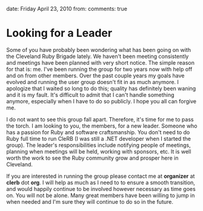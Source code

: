 date: Friday April 23, 2010
from: 
comments: true

# Looking for a Leader

Some of you have probably been wondering what has been going on with the Cleveland Ruby Brigade lately. We haven't been meeting consistently and meetings have been planned with very short notice. The simple reason for that is: me. I've been running the  group for two years now with help off and on from other members. Over the past couple years my goals have evolved and running the user group doesn't fit in as much anymore. I apologize that I waited so long to do this; quality has definitely been waning and it is my fault. It's difficult to admit that I can't handle something anymore, especially when I have to do so publicly. I hope you all can forgive me.

I do not want to see this group fall apart. Therefore, it's time for me to pass the torch. I am looking to you, the members, for a new leader. Someone who has a passion for Ruby and software craftsmanship. You don't need to do Ruby full time to run CleRB (I was still a .NET developer when I started the group). The leader's responsibilities include notifying people of meetings, planning when meetings will be held, working with sponsors, etc. It is well worth the work to see the Ruby community grow and prosper here in Cleveland.

If you are interested in running the group please contact me at __organizer__ at __clerb__ dot __org__. I will help as much as I need to to ensure a smooth transition, and would happily continue to be involved however necessary as time goes on. You will not be alone. Many great members have been willing to jump in when needed and I'm sure they will continue to do so in the future.
